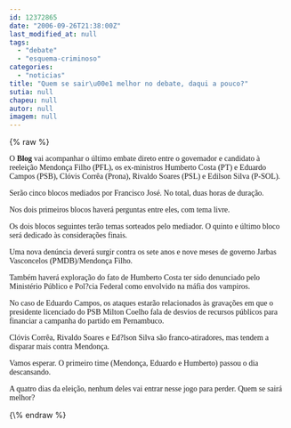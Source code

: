 ```yaml
---
id: 12372865
date: "2006-09-26T21:38:00Z"
last_modified_at: null
tags:
  - "debate"
  - "esquema-criminoso"
categories:
  - "noticias"
title: "Quem se sair\u00e1 melhor no debate, daqui a pouco?"
sutia: null
chapeu: null
autor: null
imagem: null
---
```

{\% raw %}
<p><P><FONT face=Verdana>O&nbsp;<STRONG>Blog</STRONG> vai acompanhar o último embate direto entre o governador e candidato à reeleição Mendonça Filho (PFL), os ex-ministros Humberto Costa (PT) e Eduardo Campos (PSB), Clóvis Corrêa (Prona), Rivaldo Soares (PSL) e Edilson Silva (P-SOL).</FONT></P></p>
<p><P><FONT face=Verdana>Serão cinco blocos mediados por Francisco José. No total, duas horas de duração.</FONT></P></p>
<p><P><FONT face=Verdana>Nos dois primeiros blocos haverá perguntas entre eles, com tema livre. </FONT></P></p>
<p><P><FONT face=Verdana>Os dois blocos seguintes terão temas sorteados pelo mediador. O quinto e último bloco será dedicado às considerações finais.</FONT></P></p>
<p><P><FONT face=Verdana>Uma nova denúncia deverá surgir contra os sete anos e nove meses de governo Jarbas Vasconcelos (PMDB)/Mendonça Filho.</FONT></P></p>
<p><P><FONT face=Verdana>Também haverá exploração do fato de Humberto Costa ter sido denunciado pelo Ministério Público e Pol?cia Federal como envolvido na máfia dos vampiros.</FONT></P></p>
<p><P><FONT face=Verdana>No caso de Eduardo Campos, os ataques estarão relacionados às gravações em que o presidente licenciado do PSB Milton Coelho fala de desvios de recursos públicos para financiar a campanha do partido em Pernambuco.</FONT></P></p>
<p><P><FONT face=Verdana>Clóvis Corrêa, Rivaldo Soares e Ed?lson Silva são franco-atiradores, mas tendem a disparar mais contra Mendonça.</FONT></P></p>
<p><P><FONT face=Verdana>Vamos esperar. O primeiro time (Mendonça, Eduardo e Humberto) passou o dia descansando. </FONT></P></p>
<p><P><FONT face=Verdana>A quatro dias da eleição, nenhum deles vai entrar nesse jogo para perder. Quem se sairá melhor?</FONT></P> </p>
{\% endraw %}